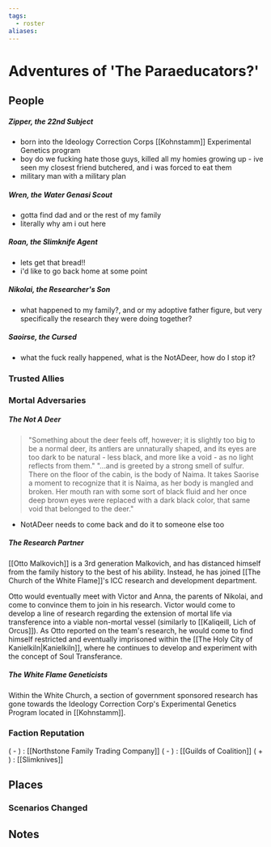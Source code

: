 ```yaml
---
tags:
  - roster
aliases:
---
```

# Adventures of 'The Paraeducators?'
## People
##### Zipper, the 22nd Subject
- born into the Ideology Correction Corps [[Kohnstamm]] Experimental Genetics program
- boy do we fucking hate those guys, killed all my homies growing up - ive seen my closest friend butchered, and i was forced to eat them
- military man with a military plan
##### Wren, the Water Genasi Scout
- gotta find dad and or the rest of my family
- literally why am i out here
##### Roan, the Slimknife Agent
- lets get that bread!!
- i'd like to go back home at some point
##### Nikolai, the Researcher's Son
- what happened to my family?, and or my adoptive father figure, but very specifically the research they were doing together?
##### Saoirse, the Cursed
- what the fuck really happened, what is the NotADeer, how do I stop it?

### Trusted Allies
### Mortal Adversaries
##### The Not A Deer
> "Something about the deer feels off, however; it is slightly too big to be a normal deer, its antlers are unnaturally shaped, and its eyes are too dark to be natural - less black, and more like a void - as no light reflects from them."
> "...and is greeted by a strong smell of sulfur. There on the floor of the cabin, is the body of Naima. It takes Saorise a moment to recognize that it is Naima, as her body is mangled and broken. Her mouth ran with some sort of black fluid and her once deep brown eyes were replaced with a dark black color, that same void that belonged to the deer."
- NotADeer needs to come back and do it to someone else too
##### The Research Partner
[[Otto Malkovich]] is a 3rd generation Malkovich, and has distanced himself from the family history to the best of his ability. Instead, he has joined [[The Church of the White Flame]]'s ICC research and development department. 

Otto would eventually meet with Victor and Anna, the parents of Nikolai, and come to convince them to join in his research. Victor would come to develop a line of research regarding the extension of mortal life via transference into a viable non-mortal vessel (similarly to [[Kaliqeill, Lich of Orcus]]). As Otto reported on the team's research, he would come to find himself restricted and eventually imprisoned within the [[The Holy City of Kanielkiln|Kanielkiln]], where he continues to develop and experiment with the concept of Soul Transferance.

##### The White Flame Geneticists
Within the White Church, a section of government sponsored research has gone towards the Ideology Correction Corp's Experimental Genetics Program located in [[Kohnstamm]].

### Faction Reputation
( - )  : [[Northstone Family Trading Company]]
( - )  : [[Guilds of Coalition]]
( + ) : [[Slimknives]]

## Places
### Scenarios Changed
## Notes